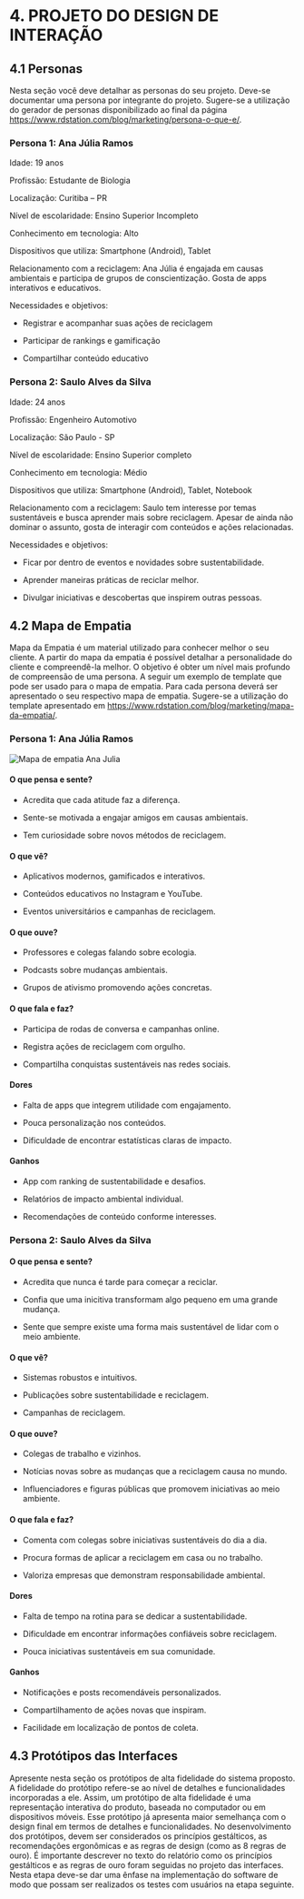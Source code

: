 # 4. PROJETO DO DESIGN DE INTERAÇÃO

## 4.1 Personas
Nesta seção você deve detalhar as personas do seu projeto. Deve-se documentar uma persona por integrante do projeto. Sugere-se a utilização do gerador de personas disponibilizado ao final da página https://www.rdstation.com/blog/marketing/persona-o-que-e/.

### Persona 1: Ana Júlia Ramos  
Idade: 19 anos

Profissão: Estudante de Biologia

Localização: Curitiba – PR

Nível de escolaridade: Ensino Superior Incompleto

Conhecimento em tecnologia: Alto

Dispositivos que utiliza: Smartphone (Android), Tablet

Relacionamento com a reciclagem: Ana Júlia é engajada em causas ambientais e participa de grupos de conscientização. Gosta de apps interativos e educativos.

Necessidades e objetivos:

- Registrar e acompanhar suas ações de reciclagem

- Participar de rankings e gamificação

- Compartilhar conteúdo educativo

### Persona 2: Saulo Alves da Silva
Idade: 24 anos

Profissão: Engenheiro Automotivo

Localização: São Paulo - SP

Nível de escolaridade: Ensino Superior completo

Conhecimento em tecnologia: Médio

Dispositivos que utiliza: Smartphone (Android), Tablet, Notebook

Relacionamento com a reciclagem: Saulo tem interesse por temas sustentáveis e busca aprender mais sobre reciclagem. Apesar de ainda não dominar o assunto, gosta de interagir com conteúdos e ações relacionadas.

Necessidades e objetivos:

- Ficar por dentro de eventos e novidades sobre sustentabilidade.

- Aprender maneiras práticas de reciclar melhor.
  
- Divulgar iniciativas e descobertas que inspirem outras pessoas.

## 4.2 Mapa de Empatia
Mapa da Empatia é um material utilizado para conhecer melhor o seu cliente. A partir do mapa da empatia é possível detalhar a personalidade do cliente e compreendê-la melhor. O objetivo é obter um nível mais profundo de compreensão de uma persona. A seguir um exemplo de template que pode ser usado para o mapa de empatia. Para cada persona deverá ser apresentado o seu respectivo mapa de empatia. Sugere-se a utilização do template apresentado em https://www.rdstation.com/blog/marketing/mapa-da-empatia/.

### Persona 1: Ana Júlia Ramos

![Mapa de empatia Ana Julia](https://github.com/user-attachments/assets/3d15127a-6061-43aa-9463-6d294c493719)


#### O que pensa e sente?

- Acredita que cada atitude faz a diferença.

- Sente-se motivada a engajar amigos em causas ambientais.

- Tem curiosidade sobre novos métodos de reciclagem.

#### O que vê?

- Aplicativos modernos, gamificados e interativos.

- Conteúdos educativos no Instagram e YouTube.

- Eventos universitários e campanhas de reciclagem.

#### O que ouve?

- Professores e colegas falando sobre ecologia.

- Podcasts sobre mudanças ambientais.

- Grupos de ativismo promovendo ações concretas.

#### O que fala e faz?

- Participa de rodas de conversa e campanhas online.

- Registra ações de reciclagem com orgulho.

- Compartilha conquistas sustentáveis nas redes sociais.

#### Dores

- Falta de apps que integrem utilidade com engajamento.

- Pouca personalização nos conteúdos.

- Dificuldade de encontrar estatísticas claras de impacto.

#### Ganhos

- App com ranking de sustentabilidade e desafios.

- Relatórios de impacto ambiental individual.

- Recomendações de conteúdo conforme interesses.


### Persona 2: Saulo Alves da Silva

#### O que pensa e sente?

- Acredita que nunca é tarde para começar a reciclar.

- Confia que uma inicitiva transformam algo pequeno em uma grande mudança.

- Sente que sempre existe uma forma mais sustentável de lidar com o meio ambiente.


#### O que vê?

- Sistemas robustos e intuitivos.

- Publicações sobre sustentabilidade e reciclagem.

- Campanhas de reciclagem.

#### O que ouve?

- Colegas de trabalho e vizinhos.

- Notícias novas sobre as mudanças que a reciclagem causa no mundo.

- Influenciadores e figuras públicas que promovem iniciativas ao meio ambiente.

#### O que fala e faz?

- Comenta com colegas sobre iniciativas sustentáveis do dia a dia.

- Procura formas de aplicar a reciclagem em casa ou no trabalho.

- Valoriza empresas que demonstram responsabilidade ambiental.

#### Dores

- Falta de tempo na rotina para se dedicar a sustentabilidade.

- Dificuldade em encontrar informações confiáveis sobre reciclagem.

- Pouca iniciativas sustentáveis em sua comunidade.

#### Ganhos

- Notificações e posts recomendáveis personalizados.

- Compartilhamento de ações novas que inspiram.

- Facilidade em localização de pontos de coleta.

## 4.3 Protótipos das Interfaces
Apresente nesta seção os protótipos de alta fidelidade do sistema proposto. A fidelidade do protótipo refere-se ao nível de detalhes e funcionalidades incorporadas a ele. Assim, um protótipo de alta fidelidade é uma representação interativa do produto, baseada no computador ou em dispositivos móveis. Esse protótipo já apresenta maior semelhança com o design final em termos de detalhes e funcionalidades. No desenvolvimento dos protótipos, devem ser considerados os princípios gestálticos, as recomendações ergonômicas e as regras de design (como as 8 regras de ouro). É importante descrever no texto do relatório como os princípios gestálticos e as regras de ouro foram seguidas no projeto das interfaces. Nesta etapa deve-se dar uma ênfase na implementação do software de modo que possam ser realizados os testes com usuários na etapa seguinte.

